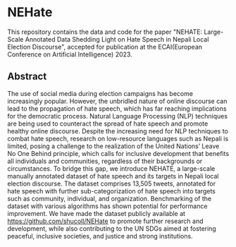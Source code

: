 # NEHate

This repository contains the data and code for the paper "NEHATE: Large-Scale Annotated Data Shedding Light on Hate Speech in Nepali Local Election Discourse", accepted for publication at the ECAI(European Conference on Artificial Intelligence) 2023.

## Abstract

The use of social media during election campaigns has become increasingly popular. However, the unbridled nature of online discourse can lead to the propagation of hate speech, which has far reaching implications for the democratic process. Natural Language Processing (NLP) techniques are being used to counteract the spread of hate speech and promote healthy online discourse. Despite the increasing need for NLP techniques to combat hate speech, research on low-resource languages such as Nepali is limited, posing a challenge to the realization of the United Nations’ Leave No One Behind principle, which calls for inclusive development that benefits all individuals and communities, regardless of their backgrounds or circumstances. To bridge this gap, we introduce NEHATE, a large-scale manually annotated dataset of hate speech and its targets in Nepali local election discourse. The dataset comprises 13,505 tweets, annotated for hate speech with further sub-categorization of hate speech into targets such as community, individual, and organization. Benchmarking of the dataset with various algorithms has shown potential for performance improvement. We have made the dataset publicly available at https://github.com/shucoll/NEHate to promote further research and development, while also contributing to the UN SDGs aimed at fostering peaceful, inclusive societies, and justice and strong institutions.
